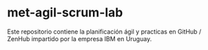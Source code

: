 # met-agil-scrum-lab
Este repositorio contiene la planificación ágil y practicas en GitHub / ZenHub impartido por la empresa IBM en Uruguay.

